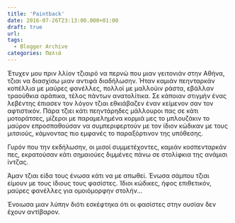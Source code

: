 ```yaml
---
title: 'Paintback'
date: 2016-07-26T23:13:00.000+01:00
draft: true
url: 
tags:
  - Blogger Archive
categories: Παλιά
---
```


Έτυχεν μου πριν λλίον τζιαιρό να περνώ που μιαν γειτονιάν στην Αθήνα, τζιαι να διασχίσω μιαν αντιφά διαδήλωσην. Ήταν καμιάν πεηνταρκάν κοπέλλια με μαύρες φανέλλες, πολλοί με μαλλούιν ράστα, εβάλλαν τραούθκια αράπικα, τέλος πάντων ανατολίτικα. Σε κάποιαν στιγμήν ένας λεβέντης έπιασεν τον λόγον τζιαι εθκιάβαζεν έναν κείμενον σαν τον αφτιστικόν. Πάρα τζιει κάτι πεηντάρηδες μάλλουροι πας σε κάτι μοτοράτσες, μίζεροι με παραμελημένα κορμιά μες το μπλουζάκιν το μαύρον επροσπαθούσαν να συμπεριφερτούν με τον ίδιον κώδικαν με τους μιτσιούς, κάμνοντας πιο εμφανές το παραξόρτινον της υπόθεσης.  
  
Γυρόν που την εκδήλωσην, οι μισοί συμμετέχοντες, καμιάν κοσπενταρκάν πες, εκρατούσαν κάτι σημαιούες διμμένες πάνω σε στολίφκια της ανάμισι ίντζας.  
  
Άμαν τζιαι είδα τους ένωσα κάτι να με απωθεί. Ένωσα σάμπου τζιαι είμουν με τους ίδιους τους φασίστες. Ίδιοι κώδικες, ήφος επιθετικόν, μαύρες φανέλλες για ομοιόμορφην στολήν...  
  
Ένοιωσα μιαν λύπην διότι εσκέφτηκα ότι οι φασίστες στην ουσίαν δεν έχουν αντίβαρον.
